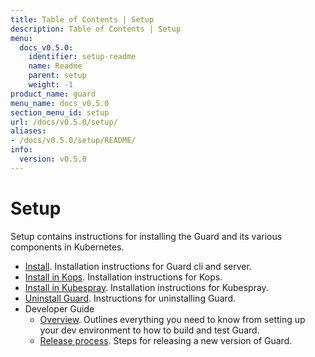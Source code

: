 ```yaml
---
title: Table of Contents | Setup
description: Table of Contents | Setup
menu:
  docs_v0.5.0:
    identifier: setup-readme
    name: Readme
    parent: setup
    weight: -1
product_name: guard
menu_name: docs_v0.5.0
section_menu_id: setup
url: /docs/v0.5.0/setup/
aliases:
- /docs/v0.5.0/setup/README/
info:
  version: v0.5.0
---
```


# Setup

Setup contains instructions for installing the Guard and its various components in Kubernetes.

- [Install](/docs/v0.5.0/setup/install). Installation instructions for Guard cli and server.
- [Install in Kops](/docs/v0.5.0/setup/install-kops). Installation instructions for Kops.
- [Install in Kubespray](/docs/v0.5.0/setup/install-kubespray). Installation instructions for Kubespray.
- [Uninstall Guard](/docs/v0.5.0/setup/uninstall). Instructions for uninstalling Guard.
- Developer Guide
  - [Overview](/docs/v0.5.0/setup/developer-guide/overview). Outlines everything you need to know from setting up your dev environment to how to build and test Guard.
  - [Release process](/docs/v0.5.0/setup/developer-guide/release). Steps for releasing a new version of Guard.
